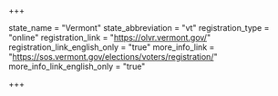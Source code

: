 +++

state_name = "Vermont"
state_abbreviation = "vt"
registration_type = "online"
registration_link = "https://olvr.vermont.gov/"
registration_link_english_only = "true"
more_info_link = "https://sos.vermont.gov/elections/voters/registration/"
more_info_link_english_only = "true"

+++